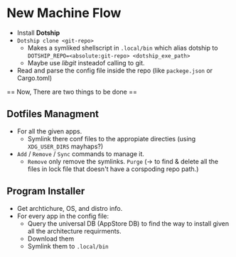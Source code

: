 # New Machine Flow

- Install **Dotship**
- `Dotship clone <git-repo>`
  + Makes a symliked shellscript in `.local/bin` which alias dotship to `DOTSHIP_REPO=<absolute:git-repo> <dotship_exe_path>`
  + Maybe use *libgit* insteadof calling to git.
- Read and parse the config file inside the repo (like `packege.json` or Cargo.toml)

== Now, There are two things to be done ==

## Dotfiles Managment

- For all the given apps.
  + Symlink there conf files to the appropiate directies (using `XDG_USER_DIRS` mayhaps?)
- `Add` / `Remove` / `Sync` commands to manage it.
  + `Remove` only remove the symlinks. `Purge` (-> to find & delete all the files in lock file that doesn't have a corspoding repo path.)

## Program Installer

- Get archtichure, OS, and distro info.
- For every app in the config file:
  + Query the universal DB (AppStore DB) to find the way to install given all the architecture requirments.
  + Download them
  + Symlink them to `.local/bin`

